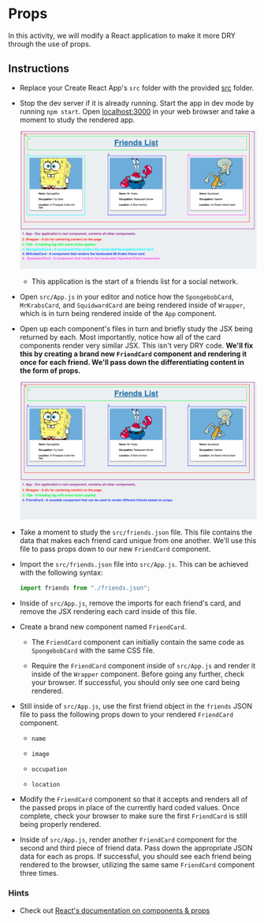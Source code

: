 # Props

In this activity, we will modify a React application to make it more DRY through the use of props.

## Instructions

-   Replace your Create React App's `src` folder with the provided [src](Unsolved/src) folder.

-   Stop the dev server if it is already running. Start the app in dev mode by running `npm start`. Open [localhost:3000](http://localhost:3000) in your web browser and take a moment to study the rendered app.

    ![Unfinished Diagram](Images/01-Unfinished-Diagram.png)

    -   This application is the start of a friends list for a social network.

-   Open `src/App.js` in your editor and notice how the `SpongebobCard`, `MrKrabsCard`, and `SquidwardCard` are being rendered inside of `Wrapper`, which is in turn being rendered inside of the `App` component.

-   Open up each component's files in turn and briefly study the JSX being returned by each. Most importantly, notice how all of the card components render very similar JSX. This isn't very DRY code. **We'll fix this by creating a brand new `FriendCard` component and rendering it once for each friend. We'll pass down the differentiating content in the form of props.**

    ![Finished Diagram](Images/02-Finished-Diagram.png)

-   Take a moment to study the `src/friends.json` file. This file contains the data that makes each friend card unique from one another. We'll use this file to pass props down to our new `FriendCard` component.

-   Import the `src/friends.json` file into `src/App.js`. This can be achieved with the following syntax:

    ```js
    import friends from "./friends.json";
    ```

-   Inside of `src/App.js`, remove the imports for each friend's card, and remove the JSX rendering each card inside of this file.

-   Create a brand new component named `FriendCard`.

    -   The `FriendCard` component can initially contain the same code as `SpongebobCard` with the same CSS file.

    -   Require the `FriendCard` component inside of `src/App.js` and render it inside of the `Wrapper` component. Before going any further, check your browser. If successful, you should only see one card being rendered.

-   Still inside of `src/App.js`, use the first friend object in the `friends` JSON file to pass the following props down to your rendered `FriendCard` component.

    -   `name`

    -   `image`

    -   `occupation`

    -   `location`

-   Modify the `FriendCard` component so that it accepts and renders all of the passed props in place of the currently hard coded values. Once complete, check your browser to make sure the first `FriendCard` is still being properly rendered.

-   Inside of `src/App.js`, render another `FriendCard` component for the second and third piece of friend data. Pass down the appropriate JSON data for each as props. If successful, you should see each friend being rendered to the browser, utilizing the same same `FriendCard` component three times.

### Hints

-   Check out [React's documentation on components & props](https://facebook.github.io/react/docs/components-and-props.html)
